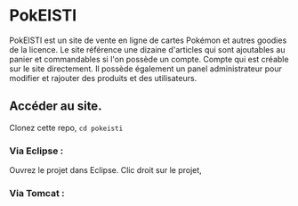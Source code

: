 # PokEISTI

PokEISTI est un site de vente en ligne de cartes Pokémon et autres goodies de la licence. 
Le site référence une dizaine d'articles qui sont ajoutables au panier et commandables si l'on possède un compte. 
Compte qui est créable sur le site directement. 
Il possède également un panel administrateur pour modifier et rajouter des produits et des utilisateurs.

## Accéder au site.

Clonez cette repo,
`cd pokeisti`
### Via Eclipse :

Ouvrez le projet dans Eclipse. 
Clic droit sur le projet, 

### Via Tomcat :